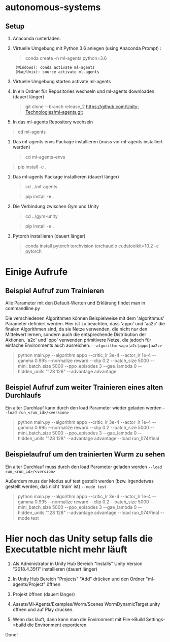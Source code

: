 # autonomous-systems

## Setup
1. Anaconda runterladen:
1. Virtuelle Umgebung mit Python 3.6 anlegen (using Anaconda Prompt)  :

   > conda create -n ml-agents python=3.6

        (Windows): conda activate ml-agents  
        (Mac/Unix): source activate ml-agents

1. Virtuelle Umgebung starten
activate ml-agents

1. In ein Ordner für Repositories wechseln und ml-agents downloaden: (dauert länger)

   > git clone --branch release_2 https://github.com/Unity-Technologies/ml-agents.git

1. In das ml-agents Repository wechseln
> cd ml-agents

1. Das ml-agents envs Package installieren (muss vor ml-agents installiert werden)

   > cd ml-agents-envs

>pip install -e .

1. Das ml-agents Package installieren (dauert länger)

   > cd ../ml-agents

   > pip install -e .

1. Die Verbindung zwischen Gym und Unity 

   > cd ../gym-unity

   > pip install -e .

1. Pytorch installieren (dauert länger)

   > conda install pytorch torchvision torchaudio cudatoolkit=10.2 -c pytorch

# Einige Aufrufe

## Beispiel Aufruf zum Trainieren

Alle Parameter mit den Default-Werten und Erklärung findet man in commandline.py 

Die verschiedenen Algorithmen können Beispielweise mit dem 'algorithmus' Parameter definiert werden. 
Hier ist zu beachten, dass 'appo' und 'aa2c' die finalen Algorithmen sind, da sie Netze verwenden, die nicht nur den Mittelwert lernen, sondern auch die entsprechende Distribution der Aktionen. 'a2c' und 'ppo' verwenden primitivere Netze, die jedoch für einfache Environments auch ausreichen. 
```--algorithm <apo|a2c|appo|aa2c>```

> python main.py --algorithm appo --critic_lr 3e-4 --actor_lr 1e-4 --gamma 0.995 --normalize reward  --clip 0.2 --batch_size 5000 --mini_batch_size 5000 --ppo_episodes 3 --gae_lambda 0 --hidden_units "128 128" --advantage advantage

## Beispiel Aufruf zum weiter Trainieren eines alten Durchlaufs

Ein alter Durchlauf kann durch den load Parameter wieder geladen werden 
```--load run_<run_id>/<version> ```

> python main.py --algorithm appo --critic_lr 3e-4 --actor_lr 1e-4 --gamma 0.995 --normalize reward  --clip 0.2 --batch_size 5000 --mini_batch_size 5000 --ppo_episodes 3 --gae_lambda 0 --hidden_units "128 128" --advantage advantage --load run_074/final 

## Beispielaufruf um den trainierten Wurm zu sehen

Ein alter Durchlauf muss durch den load Parameter geladen werden 
```--load run_<run_id>/<version>```

Außerdem muss der Modus auf test gestellt werden (bzw. irgendetwas gestellt werden, das nicht 'train' ist)
```--mode test```

> python main.py --algorithm appo --critic_lr 3e-4 --actor_lr 1e-4 --gamma 0.995 --normalize reward  --clip 0.2 --batch_size 5000 --mini_batch_size 5000 --ppo_episodes 3 --gae_lambda 0 --hidden_units "128 128" --advantage advantage --load run_074/final --mode test


# Hier noch das Unity setup falls die Executatble nicht mehr läuft 

1. Als Administrator in Unity Hub Bereich "Installs"  Unity Version "2018.4.35f1" installieren (dauert länger)

1. In Unity Hub Bereich "Projects" "Add" drücken und den Ordner "ml-agents/Project" öffnen

1. Projekt öffnen (dauert länger)

1. Assets/Ml-Agents/Examples/Worm/Scenes WormDynamicTarget.unity öffnen und auf Play drücken.

1. Wenn das läuft, dann kann man die Environment mit File->Build Settings->build die Environment exportieren.

Done!

